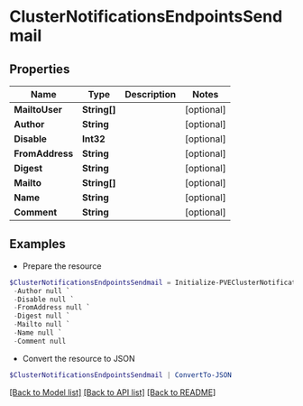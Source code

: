 # ClusterNotificationsEndpointsSendmail
## Properties

Name | Type | Description | Notes
------------ | ------------- | ------------- | -------------
**MailtoUser** | **String[]** |  | [optional] 
**Author** | **String** |  | [optional] 
**Disable** | **Int32** |  | [optional] 
**FromAddress** | **String** |  | [optional] 
**Digest** | **String** |  | [optional] 
**Mailto** | **String[]** |  | [optional] 
**Name** | **String** |  | [optional] 
**Comment** | **String** |  | [optional] 

## Examples

- Prepare the resource
```powershell
$ClusterNotificationsEndpointsSendmail = Initialize-PVEClusterNotificationsEndpointsSendmail  -MailtoUser null `
 -Author null `
 -Disable null `
 -FromAddress null `
 -Digest null `
 -Mailto null `
 -Name null `
 -Comment null
```

- Convert the resource to JSON
```powershell
$ClusterNotificationsEndpointsSendmail | ConvertTo-JSON
```

[[Back to Model list]](../README.md#documentation-for-models) [[Back to API list]](../README.md#documentation-for-api-endpoints) [[Back to README]](../README.md)

